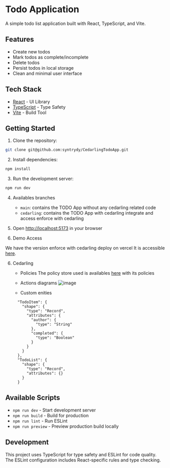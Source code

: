 # Todo Application

A simple todo list application built with React, TypeScript, and Vite.

## Features

- Create new todos
- Mark todos as complete/incomplete
- Delete todos
- Persist todos in local storage
- Clean and minimal user interface

## Tech Stack

- [React](https://react.dev/) - UI Library
- [TypeScript](https://www.typescriptlang.org/) - Type Safety
- [Vite](https://vitejs.dev/) - Build Tool

## Getting Started

1. Clone the repository:
```bash
git clone git@github.com:syntrydy/CedarlingTodoApp.git
```

2. Install dependencies:
```bash
npm install
```

3. Run the development server:
```bash
npm run dev
```
4. Availables branches

   - `main`: contains the TODO App without any  cedarling related code
   - `cedarling`: contains the TODO App with cedarling integrate and access enforce with cedarling

4. Open [http://localhost:5173](http://localhost:5173) in your browser

5. Demo Access
 
 We have the version enforce with cedarling deploy on vercel 
 It is accessible [here](https://cedarling-todo-app.vercel.app).

6. Cedarling
    - Policies
      The policy store used is availables [here](https://raw.githubusercontent.com/Gasmyr/PolicyRepo/refs/heads/agama-lab-policy-designer/434a7eed9f7bb98812f9001fca88524427008f332e0e.json) with its policies
    - Actions diagrams
      ![image](https://github.com/user-attachments/assets/366f2136-7076-4d0f-a80f-0c542efdc870)

    -  Custom enities
    ```
      "TodoItem": {
        "shape": {
          "type": "Record",
          "attributes": {
            "author": {
              "type": "String"
            },
            "completed": {
              "type": "Boolean"
            }
          }
        }
      },
      "TodoList": {
        "shape": {
          "type": "Record",
          "attributes": {}
        }
      }  
    ```

## Available Scripts

- `npm run dev` - Start development server
- `npm run build` - Build for production
- `npm run lint` - Run ESLint
- `npm run preview` - Preview production build locally

## Development

This project uses TypeScript for type safety and ESLint for code quality. The ESLint configuration includes React-specific rules and type checking.
